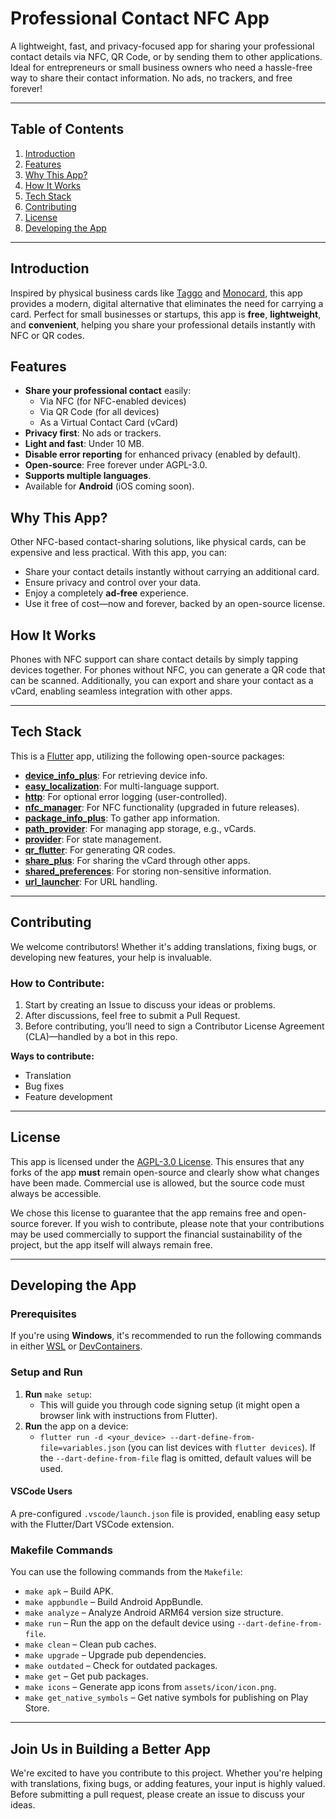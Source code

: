 # Professional Contact NFC App

A lightweight, fast, and privacy-focused app for sharing your professional contact details via NFC, QR Code, or by sending them to other applications. Ideal for entrepreneurs or small business owners who need a hassle-free way to share their contact information. No ads, no trackers, and free forever!

---

## Table of Contents
1. [Introduction](#introduction)
2. [Features](#features)
3. [Why This App?](#why-this-app)
4. [How It Works](#how-it-works)
5. [Tech Stack](#tech-stack)
6. [Contributing](#contributing)
7. [License](#license)
8. [Developing the App](#developing-the-app)

---

## Introduction

Inspired by physical business cards like [Taggo](https://taggo.one/) and [Monocard](https://monocard.com.br/), this app provides a modern, digital alternative that eliminates the need for carrying a card. Perfect for small businesses or startups, this app is **free**, **lightweight**, and **convenient**, helping you share your professional details instantly with NFC or QR codes.

## Features

- **Share your professional contact** easily:
  - Via NFC (for NFC-enabled devices)
  - Via QR Code (for all devices)
  - As a Virtual Contact Card (vCard)
- **Privacy first**: No ads or trackers.
- **Light and fast**: Under 10 MB.
- **Disable error reporting** for enhanced privacy (enabled by default).
- **Open-source**: Free forever under AGPL-3.0.
- **Supports multiple languages**.
- Available for **Android** (iOS coming soon).

## Why This App?

Other NFC-based contact-sharing solutions, like physical cards, can be expensive and less practical. With this app, you can:
- Share your contact details instantly without carrying an additional card.
- Ensure privacy and control over your data.
- Enjoy a completely **ad-free** experience.
- Use it free of cost—now and forever, backed by an open-source license.

## How It Works

Phones with NFC support can share contact details by simply tapping devices together. For phones without NFC, you can generate a QR code that can be scanned. Additionally, you can export and share your contact as a vCard, enabling seamless integration with other apps.

---

## Tech Stack

This is a [Flutter](https://flutter.dev/) app, utilizing the following open-source packages:

- **[device_info_plus](https://pub.dev/packages/device_info_plus)**: For retrieving device info.
- **[easy_localization](https://pub.dev/packages/easy_localization)**: For multi-language support.
- **[http](https://pub.dev/packages/http)**: For optional error logging (user-controlled).
- **[nfc_manager](https://pub.dev/packages/nfc_manager)**: For NFC functionality (upgraded in future releases).
- **[package_info_plus](https://pub.dev/packages/package_info_plus)**: To gather app information.
- **[path_provider](https://pub.dev/packages/path_provider)**: For managing app storage, e.g., vCards.
- **[provider](https://pub.dev/packages/provider)**: For state management.
- **[qr_flutter](https://pub.dev/packages/qr_flutter)**: For generating QR codes.
- **[share_plus](https://pub.dev/packages/share_plus)**: For sharing the vCard through other apps.
- **[shared_preferences](https://pub.dev/packages/shared_preferences)**: For storing non-sensitive information.
- **[url_launcher](https://pub.dev/packages/url_launcher)**: For URL handling.

---

## Contributing

We welcome contributors! Whether it's adding translations, fixing bugs, or developing new features, your help is invaluable. 

### How to Contribute:
1. Start by creating an Issue to discuss your ideas or problems.
2. After discussions, feel free to submit a Pull Request.
3. Before contributing, you’ll need to sign a Contributor License Agreement (CLA)—handled by a bot in this repo.

**Ways to contribute:**
- Translation
- Bug fixes
- Feature development

---

## License

This app is licensed under the [AGPL-3.0 License](./LICENSE). This ensures that any forks of the app **must** remain open-source and clearly show what changes have been made. Commercial use is allowed, but the source code must always be accessible.

We chose this license to guarantee that the app remains free and open-source forever. If you wish to contribute, please note that your contributions may be used commercially to support the financial sustainability of the project, but the app itself will always remain free.

---

## Developing the App

### Prerequisites

If you're using **Windows**, it's recommended to run the following commands in either [WSL](https://learn.microsoft.com/en-us/windows/wsl/) or [DevContainers](https://containers.dev/).

### Setup and Run
1. **Run** `make setup`:
   - This will guide you through code signing setup (it might open a browser link with instructions from Flutter).
2. **Run** the app on a device:
   - `flutter run -d <your_device> --dart-define-from-file=variables.json` (you can list devices with `flutter devices`). If the `--dart-define-from-file` flag is omitted, default values will be used.

#### VSCode Users
A pre-configured `.vscode/launch.json` file is provided, enabling easy setup with the Flutter/Dart VSCode extension.

### Makefile Commands
You can use the following commands from the `Makefile`:
- `make apk` – Build APK.
- `make appbundle` – Build Android AppBundle.
- `make analyze` – Analyze Android ARM64 version size structure.
- `make run` – Run the app on the default device using `--dart-define-from-file`.
- `make clean` – Clean pub caches.
- `make upgrade` – Upgrade pub dependencies.
- `make outdated` – Check for outdated packages.
- `make get` – Get pub packages.
- `make icons` – Generate app icons from `assets/icon/icon.png`.
- `make get_native_symbols` – Get native symbols for publishing on Play Store.

---

## Join Us in Building a Better App

We're excited to have you contribute to this project. Whether you're helping with translations, fixing bugs, or adding features, your input is highly valued. Before submitting a pull request, please create an issue to discuss your ideas.
